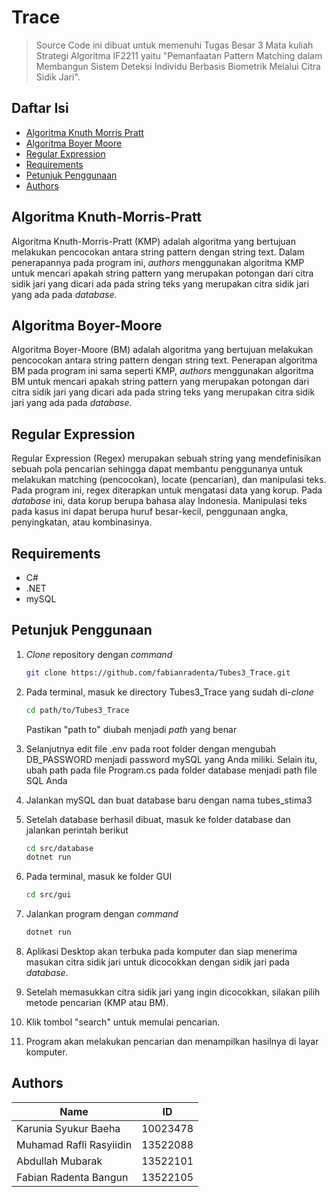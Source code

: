 # Trace

> Source Code ini dibuat untuk memenuhi Tugas Besar 3 Mata kuliah Strategi Algoritma IF2211 yaitu "Pemanfaatan Pattern Matching dalam Membangun Sistem Deteksi Individu Berbasis Biometrik Melalui Citra Sidik Jari".

## Daftar Isi

- [Algoritma Knuth Morris Pratt ](#algoritma-knuth-morris--ratt)
- [Algoritma Boyer Moore](#algoritma-boyer-moore)
- [Regular Expression](#regular-expression)
- [Requirements](#requirements)
- [Petunjuk Penggunaan](#petunjuk-penggunaan)
- [Authors](#authors)

## Algoritma Knuth-Morris-Pratt 
Algoritma Knuth-Morris-Pratt (KMP) adalah algoritma yang bertujuan melakukan pencocokan antara string pattern dengan string text. Dalam penerapannya pada program ini, <i>authors</i> menggunakan algoritma KMP untuk mencari apakah string pattern yang merupakan potongan dari citra sidik jari yang dicari ada pada string teks yang merupakan citra sidik jari yang ada pada <i>database</i>.

## Algoritma Boyer-Moore
Algoritma Boyer-Moore (BM) adalah algoritma yang bertujuan melakukan pencocokan antara string pattern dengan string text. Penerapan algoritma BM pada program ini sama seperti KMP, <i>authors</i> menggunakan algoritma BM untuk mencari apakah string pattern yang merupakan potongan dari citra sidik jari yang dicari ada pada string teks yang merupakan citra sidik jari yang ada pada <i>database</i>.


## Regular Expression
Regular Expression (Regex) merupakan sebuah string yang mendefinisikan sebuah pola pencarian sehingga dapat membantu penggunanya untuk melakukan matching (pencocokan), locate (pencarian), dan manipulasi teks. Pada program ini, regex diterapkan untuk mengatasi data yang korup. Pada <i>database</i> ini,  data korup berupa bahasa alay Indonesia. Manipulasi teks pada kasus ini dapat berupa huruf besar-kecil, penggunaan angka, penyingkatan, atau kombinasinya.

## Requirements

- C#
- .NET
- mySQL

## Petunjuk Penggunaan

1. <i>Clone</i> repository dengan <i>command</i>

   ```bash
   git clone https://github.com/fabianradenta/Tubes3_Trace.git
   ```

2. Pada terminal, masuk ke directory Tubes3_Trace yang sudah di-<i>clone</i>


   ```bash
   cd path/to/Tubes3_Trace
   ```

   Pastikan "path to" diubah menjadi <i>path</i> yang benar

3. Selanjutnya edit file .env pada root folder dengan mengubah DB_PASSWORD menjadi password mySQL yang Anda miliki. Selain itu, ubah path pada file Program.cs pada folder database menjadi path file SQL Anda

4. Jalankan mySQL dan buat database baru dengan nama tubes_stima3

5. Setelah database berhasil dibuat, masuk ke folder database dan jalankan perintah berikut
   ```bash
   cd src/database
   dotnet run
   ```
   
6. Pada terminal, masuk ke folder GUI

   ```bash
   cd src/gui
   ```

7. Jalankan program dengan <i>command</i>
    ```bash
    dotnet run
    ```

8. Aplikasi Desktop akan terbuka pada komputer dan siap menerima masukan citra sidik jari untuk dicocokkan dengan sidik jari pada <i>database</i>.

9. Setelah memasukkan citra sidik jari yang ingin dicocokkan, silakan pilih metode pencarian (KMP atau BM).

10. Klik tombol "search" untuk memulai pencarian.

11. Program akan melakukan pencarian dan menampilkan hasilnya di layar komputer.

## Authors

<!-- nama dan nim -->

| Name                             | ID       |
| -------------------------------- | -------- |
| Karunia Syukur Baeha             | 10023478 |
| Muhamad Rafli Rasyiidin          | 13522088 |
| Abdullah Mubarak                 | 13522101 |
| Fabian Radenta Bangun            | 13522105 |

